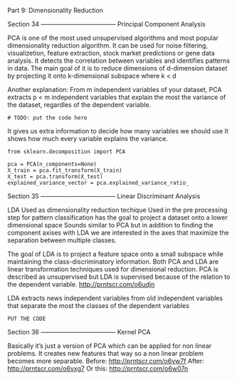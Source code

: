  Part 9: Dimensionality Reduction

Section 34
————————————
Principal Component Analysis

PCA is one of the most used unsupervised algorithms and most popular dimensionality reduction algorithm. It can be used for noise filtering, visualizetion, feature extraction, stock market predictions or gene data analysis. It detects the correlation between variables and identifies patterns in data. The main goal of it is to reduce dimensions of d-dimension dataset by projecting it onto k-dimensional subspace where k < d

Another explanation:
From m independent variables of your dataset, PCA extracts p < m independent variables that explain the most the variance of the dataset, regardles of the dependent variable.

```
# TODO: put the code here
```

It gives us extra information to decide how many variables we should use
It shows how much every variable explains the variance.
```
from sklearn.decomposition import PCA

pca = PCA(n_components=None)
X_train = pca.fit_transform(X_train)
X_test = pca.transform(X_test)
explained_variance_vector = pca.explained_variance_ratio_
```

Section 35
————————————
Linear Discriminant Analysis

LDA
Used as dimensionality reduction techique
Used in the pre processing step for pattern classification
has the goal to project a dataset onto a lower dimensional space
Sounds similar to PCA but in addition to finding the component axises with LDA we are interested in the axes that maximize the separation between multiple classes. 

The goal of LDA is to project a feature space onto a small subspace while maintaining the class-discriminatory information. Both PCA and LDA are linear transformation techniques used for dimensional reduction. PCA is described as unsupervised but LDA is supervised because of the relation to the dependent variable.
http://prntscr.com/o6udjn

LDA extracts news independent variables from old independent variables that separate the most the classes of the dependent variables 

```
PUT THE CODE
```

Section 36
————————————
Kernel PCA

Basically it’s just a version of PCA which can be applied for non linear problems.
It creates new features that way so a non linear problem becomes more separable.
Before: http://prntscr.com/o6vw7f
After: http://prntscr.com/o6vxg7
Or this:  http://prntscr.com/o6w07n



